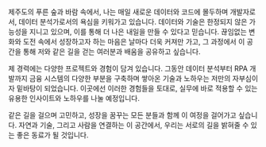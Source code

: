 <link rel="stylesheet" href="style.css">

<div class="container">
  제주도의 푸른 숲과 바람 속에서, 나는 매일 새로운 데이터와 코드에 몰두하며 개발자로서, 데이터 분석가로서의 욕심을 키워가고 있습니다.
  데이터와 기술은 한정되지 않은 가능성을 지니고 있으며, 이를 통해 더 나은 내일을 만들 수 있다고 믿습니다.
  끊임없는 변화와 도전 속에서 성장하고자 하는 마음은 날마다 더욱 커져만 가고, 그 과정에서 이 공간을 통해 저와 같은 길을 걷는 여러분과 배움을 공유하고 싶습니다.
  
  제 경력에는 다양한 프로젝트와 경험이 담겨 있습니다.
  그동안 데이터 분석부터 RPA 개발까지 금융 시스템의 다양한 부분을 구축하며 쌓아온 기술과 노하우는 저만의 자부심이자 밑바탕이 되었습니다.
  이곳에선 이러한 경험들을 토대로, 실무에 바로 적용할 수 있는 유용한 인사이트와 노하우를 나눌 예정입니다.
  
  같은 길을 걸으며 고민하고, 성장을 꿈꾸는 모든 분들과 함께 이 여정을 걸어가고 싶습니다.
  자연과 기술, 그리고 사람을 연결하는 이 공간에서, 우리는 서로의 길을 밝혀줄 수 있는 좋은 동료가 될 것입니다.
</div>
